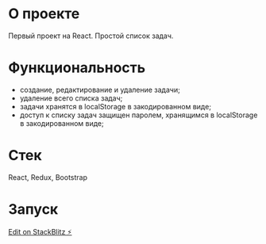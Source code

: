 # О проекте

Первый проект на React. Простой список задач.

# Функциональность

- создание, редактирование и удаление задачи;
- удаление всего списка задач;
- задачи хранятся в localStorage в закодированном виде;
- доступ к списку задач защищен паролем, хранящимся в localStorage в закодированном виде;

# Стек

React, Redux, Bootstrap

# Запуск

[Edit on StackBlitz ⚡️](https://stackblitz.com/edit/reacttasksman)
